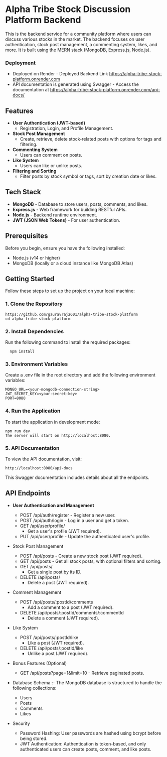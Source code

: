 # Alpha Tribe Stock Discussion  Platform Backend

This is the backend service for a community platform where users can discuss various stocks in the market. The backend focuses on user authentication, stock post management, a commenting system, likes, and more. It is built using the MERN stack (MongoDB, Express.js, Node.js).
### Deployment
- Deployed on Render - Deployed Backend Link https://alpha-tribe-stock-platform.onrender.com
- API documentation is generated using Swagger - Access the documentation at https://alpha-tribe-stock-platform.onrender.com/api-docs/
## Features

- **User Authentication (JWT-based)**
  - Registration, Login, and Profile Management.
- **Stock Post Management**
  - Create, retrieve, delete stock-related posts with options for tags and filtering.
- **Commenting System**
  - Users can comment on posts.
- **Like System**
  - Users can like or unlike posts.
- **Filtering and Sorting**
  - Filter posts by stock symbol or tags, sort by creation date or likes.

 <!--
- **Real-time Updates (Optional)**
  - Real-time updates using Socket.io for new comments or likes (Bonus).
-->

## Tech Stack

- **MongoDB** - Database to store users, posts, comments, and likes.
- **Express.js** - Web framework for building RESTful APIs.
- **Node.js** - Backend runtime environment.
- **JWT (JSON Web Tokens)** - For user authentication.

## Prerequisites

Before you begin, ensure you have the following installed:

- Node.js (v14 or higher)
- MongoDB (locally or a cloud instance like MongoDB Atlas)

## Getting Started

Follow these steps to set up the project on your local machine:

### 1. Clone the Repository
    https://github.com/gauravraj2601/alpha-tribe-stock-platform
    cd alpha-tribe-stock-platform

### 2. Install Dependencies
Run the following command to install the required packages:

      npm install
    
### 3. Environment Variables
Create a .env file in the root directory and add the following environment variables:

    MONGO_URL=<your-mongodb-connection-string>
    JWT_SECRET_KEY=<your-secret-key>
    PORT=8080  
      


### 4. Run the Application
To start the application in development mode:

    npm run dev
    The server will start on http://localhost:8080.


### 5. API Documentation
To view the API documentation, visit:

    http://localhost:8080/api-docs
  This Swagger documentation includes details about all the endpoints.

## API Endpoints
- **User Authentication and Management**
     - POST /api/auth/register - Register a new user.
     - POST /api/auth/login - Log in a user and get a token.
     - GET /api/user/profile/
         - Get a user's profile (JWT required).
     - PUT /api/user/profile - Update the authenticated user's profile.
        
      
- Stock Post Management
    - POST /api/posts - Create a new stock post (JWT required).
    - GET /api/posts - Get all stock posts, with optional filters and sorting.
    - GET /api/posts/
      - Get a single post by its ID.
    - DELETE /api/posts/
      - Delete a post (JWT required).
- Comment Management
    - POST /api/posts/:postId/comments
      - Add a comment to a post (JWT required).
    - DELETE /api/posts/:postId/comments/:commentId
      - Delete a comment (JWT required).
- Like System
    - POST /api/posts/:postId/like
      -  Like a post (JWT required).
    - DELETE /api/posts/:postId/like
      - Unlike a post (JWT required).
- Bonus Features (Optional)
  - GET /api/posts?page=1&limit=10 - Retrieve paginated posts.
- Database Schema :-
The MongoDB database is structured to handle the following collections:
   - Users
   - Posts
   - Comments
   - Likes
- Security
  - Password Hashing: User passwords are hashed using bcrypt before being stored.
  - JWT Authentication: Authentication is token-based, and only authenticated users can create posts, comment, and like posts.

